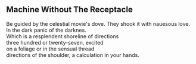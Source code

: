Machine Without The Receptacle
------------------------------
Be guided by the celestial movie's dove. They shook it with nauesous love.  
In the dark panic of the darknes.  
Which is a resplendent shoreline of directions  
three hundred or twenty-seven, excited  
on a foliage or in the sensual thread  
directions of the shoulder, a calculation in your hands.  
